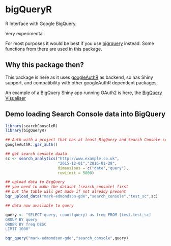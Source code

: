 # bigQueryR
R Interface with Google BigQuery.

Very experimental.

For most purposes it would be best if you use [bigrquery](https://github.com/hadley/bigrquery) instead.  Some functions from there are used in this package.

## Why this package then?

This package is here as it uses [googleAuthR](https://github.com/MarkEdmondson1234/googleAuthR) as backend, so has Shiny support, and compatibility with other googleAuthR dependent packages.

An example of a BigQuery Shiny app running OAuth2 is here, the [BigQuery Visualiser](https://mark.shinyapps.io/bigquery-viz/)

## Demo loading Search Console data into BigQuery

```r
library(searchConsoleR)
library(bigQueryR)

## Auth with a project that has at least BigQuery and Search Console scope
googleAuthR::gar_auth()

## get search console daata
sc <- search_analytics("http://www.example.co.uk",
                       "2015-12-01","2016-01-28", 
                       dimensions = c("date","query"), 
                       rowLimit = 5000)

## upload data to BigQuery
## you need to make the dataset (search_console) first
## but the table will get made if not already present
bqr_upload_data("mark-edmondson-gde","search_console","test_sc",sc)

## data now available to query

query <- "SELECT query, count(query) as freq FROM [test.test_sc] 
GROUP BY query
ORDER BY freq DESC
LIMIT 1000"

bqr_query("mark-edmondson-gde","search_console",query)

```
